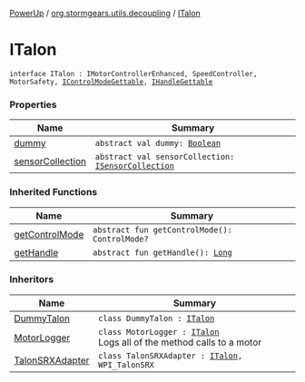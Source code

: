 [PowerUp](../../index.md) / [org.stormgears.utils.decoupling](../index.md) / [ITalon](./index.md)

# ITalon

`interface ITalon : IMotorControllerEnhanced, SpeedController, MotorSafety, `[`IControlModeGettable`](../-i-talon-java-helpers/__-d-o_-n-o-t_-u-s-e_-o-r_-y-o-u_-w-i-l-l_-b-e_-f-i-r-e-d/-i-control-mode-gettable/index.md)`, `[`IHandleGettable`](../-i-talon-java-helpers/__-d-o_-n-o-t_-u-s-e_-o-r_-y-o-u_-w-i-l-l_-b-e_-f-i-r-e-d/-i-handle-gettable/index.md)

### Properties

| Name | Summary |
|---|---|
| [dummy](dummy.md) | `abstract val dummy: `[`Boolean`](https://kotlinlang.org/api/latest/jvm/stdlib/kotlin/-boolean/index.html) |
| [sensorCollection](sensor-collection.md) | `abstract val sensorCollection: `[`ISensorCollection`](../-i-sensor-collection/index.md) |

### Inherited Functions

| Name | Summary |
|---|---|
| [getControlMode](../-i-talon-java-helpers/__-d-o_-n-o-t_-u-s-e_-o-r_-y-o-u_-w-i-l-l_-b-e_-f-i-r-e-d/-i-control-mode-gettable/get-control-mode.md) | `abstract fun getControlMode(): ControlMode?` |
| [getHandle](../-i-talon-java-helpers/__-d-o_-n-o-t_-u-s-e_-o-r_-y-o-u_-w-i-l-l_-b-e_-f-i-r-e-d/-i-handle-gettable/get-handle.md) | `abstract fun getHandle(): `[`Long`](https://kotlinlang.org/api/latest/jvm/stdlib/kotlin/-long/index.html) |

### Inheritors

| Name | Summary |
|---|---|
| [DummyTalon](../-dummy-talon/index.md) | `class DummyTalon : `[`ITalon`](./index.md) |
| [MotorLogger](../../org.stormgears.utils.logging/-motor-logger/index.md) | `class MotorLogger : `[`ITalon`](./index.md)<br>Logs all of the method calls to a motor |
| [TalonSRXAdapter](../-talon-s-r-x-adapter/index.md) | `class TalonSRXAdapter : `[`ITalon`](./index.md)`, WPI_TalonSRX` |
